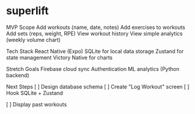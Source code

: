 # superlift

 MVP Scope
 Add workouts (name, date, notes)
 Add exercises to workouts
 Add sets (reps, weight, RPE)
 View workout history
 View simple analytics (weekly volume chart)

 Tech Stack
 React Native (Expo)
 SQLite for local data storage
 Zustand for state management
 Victory Native for charts

 Stretch Goals
 Firebase cloud sync
 Authentication
 ML analytics (Python backend)

 Next Steps
 [ ] Design database schema
 [ ] Create "Log Workout" screen
 [ ] Hook SQLite + Zustand

 [ ] Display past workouts